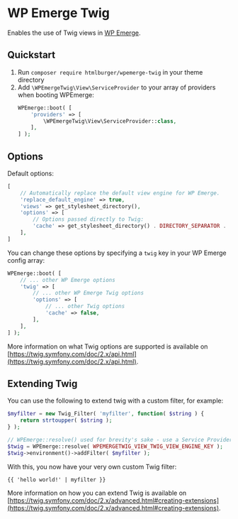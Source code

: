 # WP Emerge Twig

Enables the use of Twig views in [WP Emerge](https://github.com/htmlburger/wpemerge).

## Quickstart

1. Run `composer require htmlburger/wpemerge-twig` in your theme directory
1. Add `\WPEmergeTwig\View\ServiceProvider` to your array of providers when booting WPEmerge:
    ```php
    WPEmerge::boot( [
        'providers' => [
            \WPEmergeTwig\View\ServiceProvider::class,
        ],
    ] );
    ```

## Options

Default options:
```php
[
    // Automatically replace the default view engine for WP Emerge.
    'replace_default_engine' => true,
    'views' => get_stylesheet_directory(),
    'options' => [
        // Options passed directly to Twig:
        'cache' => get_stylesheet_directory() . DIRECTORY_SEPARATOR . 'cache' . DIRECTORY_SEPARATOR . 'twig',
    ],
]
```

You can change these options by specifying a `twig` key in your WP Emerge config array:
```php
WPEmerge::boot( [
    // ... other WP Emerge options
    'twig' => [
        // ... other WP Emerge Twig options
        'options' => [
            // ... other Twig options
            'cache' => false,
        ],
    ],
] );
```

More information on what Twig options are supported is available on [https://twig.symfony.com/doc/2.x/api.html](https://twig.symfony.com/doc/2.x/api.html).

## Extending Twig

You can use the following to extend twig with a custom filter, for example:
```php
$myfilter = new Twig_Filter( 'myfilter', function( $string ) {
    return strtoupper( $string );
} );

// WPEmerge::resolve() used for brevity's sake - use a Service Provider instead.
$twig = WPEmerge::resolve( WPEMERGETWIG_VIEW_TWIG_VIEW_ENGINE_KEY );
$twig->environment()->addFilter( $myfilter );
```
With this, you now have your very own custom Twig filter:
```twig
{{ 'hello world!' | myfilter }}
```

More information on how you can extend Twig is available on [https://twig.symfony.com/doc/2.x/advanced.html#creating-extensions](https://twig.symfony.com/doc/2.x/advanced.html#creating-extensions).
